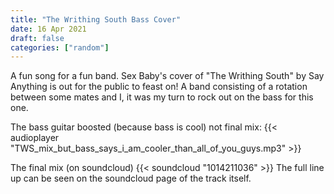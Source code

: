 ```yaml
---
title: "The Writhing South Bass Cover"
date: 16 Apr 2021
draft: false
categories: ["random"]
---
```


A fun song for a fun band. Sex Baby's cover of "The Writhing South" by Say Anything is out for the public to feast on!
A band consisting of a rotation between some mates and I, it was my turn to rock out on the bass for this one.

The bass guitar boosted (because bass is cool) not final mix:
{{< audioplayer "TWS_mix_but_bass_says_i_am_cooler_than_all_of_you_guys.mp3" >}}


The final mix (on soundcloud)
{{< soundcloud "1014211036" >}}
The full line up can be seen on the soundcloud page of the track itself.
